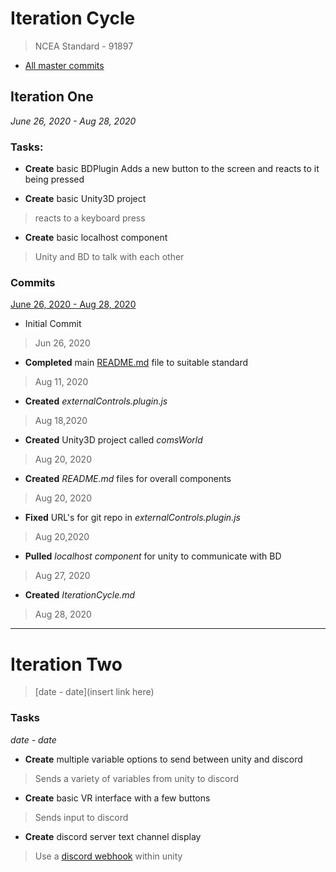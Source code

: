 # Iteration Cycle
>NCEA Standard - 91897

- [All master commits](https://github.com/ThierryGibbons/91896/commits/master)

## Iteration One
*June 26, 2020 - Aug 28, 2020*

### Tasks:
- **Create** basic BDPlugin
Adds a new button to the screen and reacts to it being pressed

- **Create** basic Unity3D project
>reacts to a keyboard press

- **Create** basic localhost component
>Unity and BD to talk with each other

### Commits
[June 26, 2020 - Aug 28, 2020](https://github.com/ThierryGibbons/91896/commits?author=ThierryGibbons&since=2020-06-26&until=2020-08-28)

- Initial Commit
>Jun 26, 2020

- **Completed** main [README.md](github.com/ThierryGibbons/91896/blob/master/README.md) file to suitable standard
>Aug 11, 2020

- **Created** *externalControls.plugin.js*
>Aug 18,2020

- **Created** Unity3D project called *comsWorld*
>Aug 20, 2020

- **Created** *README.md* files for overall components
>Aug 20, 2020

- **Fixed** URL's for git repo in *externalControls.plugin.js*
>Aug 20,2020

- **Pulled** *localhost component* for unity to communicate with BD
>Aug 27, 2020

- **Created** *IterationCycle.md*
>Aug 28, 2020

___


# Iteration Two
>[date - date](insert link here)

### Tasks
*date - date*
- **Create** multiple variable options to send between unity and discord
>Sends a variety of variables from unity to discord

- **Create** basic VR interface with a few buttons
>Sends input to discord

- **Create** discord server text channel display
>Use a [discord webhook](https://docs.unity3d.com/Manual/UnityIntegrations.html) within unity
